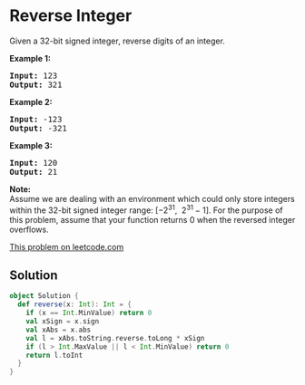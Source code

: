 # Reverse Integer

<p>Given a 32-bit signed integer, reverse digits of an integer.</p>

<p><strong>Example 1:</strong></p>

<pre>
<strong>Input:</strong> 123
<strong>Output:</strong> 321
</pre>

<p><strong>Example 2:</strong></p>

<pre>
<strong>Input:</strong> -123
<strong>Output:</strong> -321
</pre>

<p><strong>Example 3:</strong></p>

<pre>
<strong>Input:</strong> 120
<strong>Output:</strong> 21
</pre>

<p><strong>Note:</strong><br />
Assume we are dealing with an environment which could only store integers within the 32-bit signed integer range: [&minus;2<sup>31</sup>,&nbsp; 2<sup>31&nbsp;</sup>&minus; 1]. For the purpose of this problem, assume that your function returns 0 when the reversed integer overflows.</p>

[This problem on leetcode.com](https://leetcode.com/problems/reverse-integer/)

## Solution

```scala
object Solution {
  def reverse(x: Int): Int = {
    if (x == Int.MinValue) return 0
    val xSign = x.sign
    val xAbs = x.abs
    val l = xAbs.toString.reverse.toLong * xSign
    if (l > Int.MaxValue || l < Int.MinValue) return 0
    return l.toInt
  }
}
```
